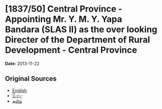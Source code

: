 # [1837/50] Central Province - Appointing Mr. Y. M. Y. Yapa Bandara (SLAS II) as the over looking Directer of the Department of Rural Development - Central Province

**Date:** 2013-11-22

## Original Sources

- [English](https://documents.gov.lk/view/extra-gazettes/2013/11/1837-50_E.pdf)
- [සිංහල](https://documents.gov.lk/view/extra-gazettes/2013/11/1837-50_S.pdf)
- [தமிழ்](https://documents.gov.lk/view/extra-gazettes/2013/11/1837-50_T.pdf)
